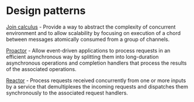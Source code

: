 # Design patterns

[Join calculus](design_patterns/join/) - Provide a way to abstract the complexity of concurrent environment and to allow scalability by focusing on execution of a chord between messages atomically consumed from a group of channels.

[Proactor](design_patterns/proactor/) - Allow event-driven applications to process requests in an efficient asynchronous way by splitting them into long-duration asynchronous operations and completion handlers that process the results of the associated operations.


[Reactor](design_patterns/reactor/) - Process requests received concurrently from one or more inputs by a service that demultiplexes the incoming requests and dispatches them synchronously to the associated request handlers.
